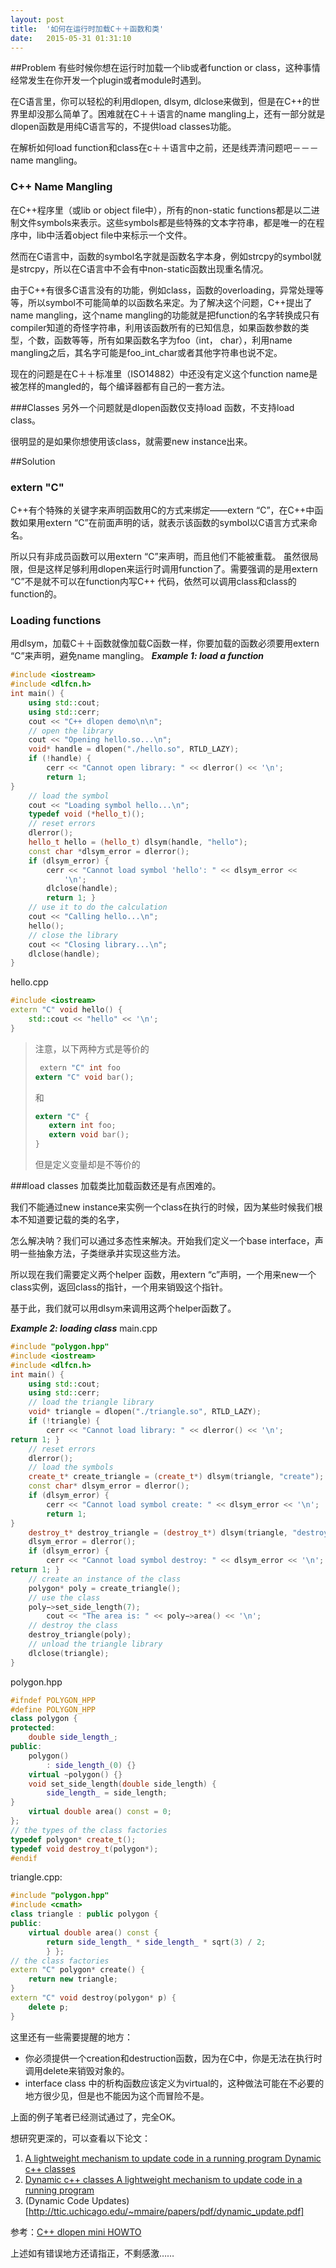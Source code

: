 ```yaml
---
layout: post
title:  '如何在运行时加载C＋＋函数和类'
date:   2015-05-31 01:31:10
---
```


##Problem
有些时候你想在运行时加载一个lib或者function or class，这种事情经常发生在你开发一个plugin或者module时遇到。

在C语言里，你可以轻松的利用dlopen, dlsym, dlclose来做到，但是在C++的世界里却没那么简单了。困难就在C＋＋语言的name mangling上，还有一部分就是dlopen函数是用纯C语言写的，不提供load classes功能。

在解析如何load function和class在c＋＋语言中之前，还是线弄清问题吧－－－name mangling。

### C++ Name Mangling
在C++程序里（或lib or object file中），所有的non-static functions都是以二进制文件symbols来表示。这些symbols都是些特殊的文本字符串，都是唯一的在程序中，lib中活着object file中来标示一个文件。

然而在C语言中，函数的symbol名字就是函数名字本身，例如strcpy的symbol就是strcpy，所以在C语言中不会有中non-static函数出现重名情况。

由于C++有很多C语言没有的功能，例如class，函数的overloading，异常处理等等，所以symbol不可能简单的以函数名来定。为了解决这个问题，C++提出了name mangling，这个name mangling的功能就是把function的名字转换成只有compiler知道的奇怪字符串，利用该函数所有的已知信息，如果函数参数的类型，个数，函数等等，所有如果函数名字为foo（int， char），利用name mangling之后，其名字可能是foo_int_char或者其他字符串也说不定。

现在的问题是在C＋＋标准里（ISO14882）中还没有定义这个function name是被怎样的mangled的，每个编译器都有自己的一套方法。

###Classes
另外一个问题就是dlopen函数仅支持load 函数，不支持load class。

很明显的是如果你想使用该class，就需要new instance出来。

##Solution
### extern "C"
C++有个特殊的关键字来声明函数用C的方式来绑定——extern “C”，在C++中函数如果用extern “C”在前面声明的话，就表示该函数的symbol以C语言方式来命名。

所以只有非成员函数可以用extern “C”来声明，而且他们不能被重载。
虽然很局限，但是这样足够利用dlopen来运行时调用function了。需要强调的是用extern “C”不是就不可以在function内写C++ 代码，依然可以调用class和class的function的。

### Loading functions
用dlsym，加载C＋＋函数就像加载C函数一样，你要加载的函数必须要用extern “C”来声明，避免name mangling。
***Example 1: load a function***
```c++
#include <iostream>
#include <dlfcn.h>
int main() {
    using std::cout;
    using std::cerr;
    cout << "C++ dlopen demo\n\n";
    // open the library
    cout << "Opening hello.so...\n";
    void* handle = dlopen("./hello.so", RTLD_LAZY);
    if (!handle) {
        cerr << "Cannot open library: " << dlerror() << '\n';
        return 1;
}
    // load the symbol
    cout << "Loading symbol hello...\n";
    typedef void (*hello_t)();
    // reset errors
    dlerror();
    hello_t hello = (hello_t) dlsym(handle, "hello");
    const char *dlsym_error = dlerror();
    if (dlsym_error) {
        cerr << "Cannot load symbol 'hello': " << dlsym_error <<
            '\n';
        dlclose(handle);
        return 1; }
    // use it to do the calculation
    cout << "Calling hello...\n";
    hello();
    // close the library
    cout << "Closing library...\n";
    dlclose(handle);
}
```
hello.cpp
```c++
#include <iostream>
extern "C" void hello() {
    std::cout << "hello" << '\n';
}
```

>注意，以下两种方式是等价的
>```c
>￼extern "C" int foo
>extern "C" void bar();
>```
>和
>```c
> extern "C" {
>    extern int foo;
>    extern void bar();
> }
>```
>但是定义变量却是不等价的

###load classes
加载类比加载函数还是有点困难的。

我们不能通过new instance来实例一个class在执行的时候，因为某些时候我们根本不知道要记载的类的名字，

怎么解决呐？我们可以通过多态性来解决。开始我们定义一个base interface，声明一些抽象方法，子类继承并实现这些方法。

所以现在我们需要定义两个helper 函数，用extern “c”声明，一个用来new一个class实例，返回class的指针，一个用来销毁这个指针。

基于此，我们就可以用dlsym来调用这两个helper函数了。

***Example 2: loading class***
main.cpp
```c++
#include "polygon.hpp"
#include <iostream>
#include <dlfcn.h>
int main() {
    using std::cout;
    using std::cerr;
    // load the triangle library
    void* triangle = dlopen("./triangle.so", RTLD_LAZY);
    if (!triangle) {
        cerr << "Cannot load library: " << dlerror() << '\n';
return 1; }
    // reset errors
    dlerror();
    // load the symbols
    create_t* create_triangle = (create_t*) dlsym(triangle, "create");
    const char* dlsym_error = dlerror();
    if (dlsym_error) {
        cerr << "Cannot load symbol create: " << dlsym_error << '\n';
        return 1;
}
    destroy_t* destroy_triangle = (destroy_t*) dlsym(triangle, "destroy");
    dlsym_error = dlerror();
    if (dlsym_error) {
        cerr << "Cannot load symbol destroy: " << dlsym_error << '\n';
return 1; }
    // create an instance of the class
    polygon* poly = create_triangle();
    // use the class
    poly−>set_side_length(7);
        cout << "The area is: " << poly−>area() << '\n';
    // destroy the class
    destroy_triangle(poly);
    // unload the triangle library
    dlclose(triangle);
}
```
polygon.hpp
```c++
#ifndef POLYGON_HPP
#define POLYGON_HPP
class polygon {
protected:
    double side_length_;
public:
    polygon()
        : side_length_(0) {}
    virtual ~polygon() {}
    void set_side_length(double side_length) {
        side_length_ = side_length;
}
    virtual double area() const = 0;
};
// the types of the class factories
typedef polygon* create_t();
typedef void destroy_t(polygon*);
#endif
```
triangle.cpp:
```c++
#include "polygon.hpp"
#include <cmath>
class triangle : public polygon {
public:
    virtual double area() const {
        return side_length_ * side_length_ * sqrt(3) / 2;
        } };
// the class factories
extern "C" polygon* create() {
    return new triangle;
}
extern "C" void destroy(polygon* p) {
    delete p;
}
```

这里还有一些需要提醒的地方：

 - 你必须提供一个creation和destruction函数，因为在C中，你是无法在执行时调用delete来销毁对象的。
 - interface class 中的析构函数应该定义为virtual的，这种做法可能在不必要的地方很少见，但是也不能因为这个而冒险不是。

上面的例子笔者已经测试通过了，完全OK。

想研究更深的，可以查看以下论文：
 

 1. [A lightweight mechanism to update code in a running program Dynamic c++ classes]()
 2. [Dynamic c++ classes A lightweight mechanism to update code in a running program](https://www.usenix.org/legacy/publications/library/proceedings/usenix98/full_papers/hjalmtysson/hjalmtysson.pdf)
 3. (Dynamic Code Updates)[http://ttic.uchicago.edu/~mmaire/papers/pdf/dynamic_update.pdf]

参考：[C++ dlopen mini HOWTO][1]

上述如有错误地方还请指正，不剩感激……

  [1]: http://tldp.org/HOWTO/C++-dlopen/
